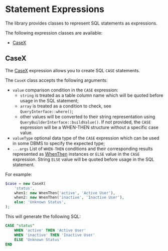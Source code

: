 # Statement Expressions

The library provides classes to represent SQL statements as expressions.
 
The following expression classes are available:
 
- [CaseX](#casex)
 
## CaseX
 
The [CaseX](../../../../src/Expression/Statement/CaseX.php) expression allows you to create SQL `CASE` statements.

The `CaseX` class accepts the following arguments:

- `value` comparison condition in the `CASE` expression:
  - `string` is treated as a table column name which will be quoted before usage in the SQL statement;
  - `array` is treated as a condition to check, see `QueryInterface::where()`;
  - other values will be converted to their string representation using `QueryBuilderInterface::buildValue()`.
  If not provided, the `CASE` expression will be a WHEN-THEN structure without a specific case value.
- `valueType` оptional data type of the `CASE` expression which can be used in some DBMS to specify the expected type;
- `...args` List of `WHEN-THEN` conditions and their corresponding results represented 
  as [WhenThen](https://github.com/yiisoft/db/blob/master/src/Expression/Statement/WhenThen.php) instances
  or `ELSE` value in the `CASE` expression. String `ELSE` value will be quoted before usage in the SQL statement.

For example:

```php
$case = new CaseX(
    'status',
    when1: new WnenThen('active', 'Active User'),
    when2: new WnenThen('inactive', 'Inactive User'),
    else: 'Unknown Status',
);
```

This will generate the following SQL:

```sql
CASE "status"
    WHEN 'active' THEN 'Active User'
    WHEN 'inactive' THEN 'Inactive User'
    ELSE 'Unknown Status'
END
```

